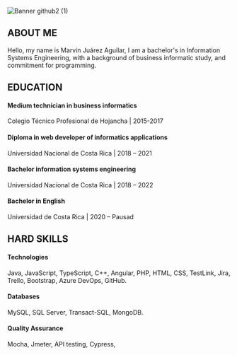 ![Banner github2 (1)](https://user-images.githubusercontent.com/44505793/218360209-215e41b7-3785-4722-b72f-eea0a56471f2.gif)

## ABOUT ME

Hello, my name is Marvin Juárez Aguilar, I am a bachelor's in Information Systems Engineering, with a background of business informatic study, and commitment for programming.



## EDUCATION
#### Medium technician in business informatics
Colegio Técnico Profesional de Hojancha | 2015-2017

#### Diploma in web developer of informatics applications

Universidad Nacional de Costa Rica | 2018 – 2021

#### Bachelor information systems engineering

Universidad Nacional de Costa Rica | 2018 – 2022

#### Bachelor in English

Universidad de Costa Rica | 2020 – Pausad



## HARD SKILLS
#### Technologies
Java, JavaScript, TypeScript, C++, Angular, PHP, HTML, CSS, TestLink, Jira, Trello, Bootstrap, Azure DevOps, GitHub. 

#### Databases
MySQL, SQL Server, Transact-SQL, MongoDB.

#### Quality Assurance
Mocha, Jmeter, API testing, Cypress, 
